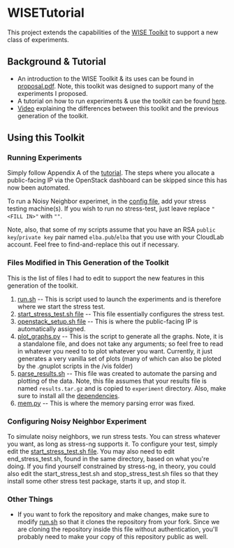 # WISETutorial

This project extends the capabilities of the [WISE Toolkit](https://github.com/coc-gatech-newelba/WISETutorial "Previous Generation Toolkit") to support a new class of experiments.

## Background & Tutorial
* An introduction to the WISE Toolkit & its uses can be found in [proposal.pdf](./proposal.pdf "Project Proposal"). Note, this toolkit was designed to support many of the experiments I proposed.
* A tutorial on how to run experiments & use the toolkit can be found [here](https://www.cc.gatech.edu/~ral3/tutorial2.html "Tutorial").
* [Video](https://youtu.be/sZfsjAb-Rfo "Video Presentation") explaining the differences between this toolkit and the previous generation of the toolkit.

## Using this Toolkit
### Running Experiments
Simply follow Appendix A of the [tutorial](https://www.cc.gatech.edu/~ral3/tutorial2.html "Tutorial"). The steps where you allocate a public-facing IP via the OpenStack dashboard can be skipped since this has now been automated. 

To run a Noisy Neighbor experimet, in the [config file](./experiment/conf/config.sh "Experimental Config File"), add your stress testing machine(s). If you wish to run no stress-test, just leave replace `"<FILL IN>"` with `""`.

Note, also, that some of my scripts assume that you have an RSA `public key`/`private key` pair named `elba.pub`/`elba` that you use with your CloudLab account. Feel free to find-and-replace this out if necessary.

### Files Modified in This Generation of the Toolkit
This is the list of files I had to edit to support the new features in this generation of the toolkit.
1. [run.sh](./experiment/scripts/run.sh "run.sh file") -- This is script used to launch the experiments and is therefore where we start the stress test.
1. [start_stress_test.sh file](./microblog_bench/stress-test/stress_test_1_scripts/start_stress_test.sh "Stress Test Start Script") --  This file essentially configures the stress test.
1. [openstack_setup.sh file](./experiment/scripts/openstack_setup.sh "OpenStack Setup Script") -- This is where the public-facing IP is automatically assigned.
1. [plot_graphs.py](./vis/plot_graphs.py "Graph Plotting File") -- This is the script to generate all the graphs. Note, it is a standalone file, and does not take any arguments; so feel free to read in whatever you need to to plot whatever you want. Currently, it just generates a very vanilla set of plots (many of which can also be ploted by the .gnuplot scripts in the /vis folder)
1. [parse_results.sh](./experiment/parse_results.sh "Results parser") -- This file was created to automate the parsing and plotting of the data. Note, this file assumes that your results file is named `results.tar.gz` and is copied to `experiment` directory. Also, make sure to install all the [dependencies](./parsers/requirements.txt "Python Dependencies").
1. [mem.py](./parsers/mem.py "Memory Parser") -- This is where the memory parsing error was fixed.

### Configuring Noisy Neighbor Experiment
To simulate noisy neighbors, we run stress tests. You can stress whatever you want, as long as stress-ng supports it. To configure your test, simply edit the [start_stress_test.sh file](./microblog_bench/stress-test/stress_test_1_scripts/start_stress_test.sh "Stress Test Start Script"). You may also need to edit end_stress_test.sh, found in the same directory, based on what you're doing.
If you find yourself constrained by stress-ng, in theory, you could also edit the start_stress_test.sh and stop_stress_test.sh files so that they install some other stress test package, starts it up, and stop it.

### Other Things
* If you want to fork the repository and make changes, make sure to modify [run.sh](./experiment/scripts/run.sh "run.sh file") so that it clones the repository from your fork. Since we are cloning the repository inside this file without authentication, you'll probably need to make your copy of this repository public as well.